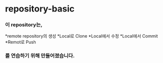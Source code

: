 # repository-basic

### 이 repository는,
*remote repository의 생성
*Local로 Clone
*Local에서 수정
*Local에서 Commit
*Remot로 Push
### 를 연습하기 위해 만들어졌습니다.
